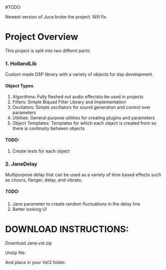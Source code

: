 #TODO 

Newest version of Juce broke the project. Will fix.

# Project Overview

This project is split into two differnt parts:

### 1. HollandLib 

Custom made DSP library with a variety of objects for dsp development.

#### Object Types
1. Algorithms: Fully fleshed out audio effectsto be used in projects
2. Filters: Simple Biquad Filter Library and Implementation
3. Oscilators: Simple oscillators for sound generation and control over parameters
4. Utilities: General purpose utilities for creating plugins and parameters
5. Object Templates: Templates for which each object is created from so there is continuity between objects


#### TODO:
1. Create tests for each object

### 2. JaneDelay 

Multipurpose delay that can be used as a variety of time based effects such as chours, flanger, delay, and vibrato.

##### TODO:

1. Jane parameter to create random fluctuations in the delay line  
2. Better looking UI

# DOWNLOAD INSTRUCTIONS:

Download Jane.vst.zip

Unzip file.

And place in your Vst3 folder.
